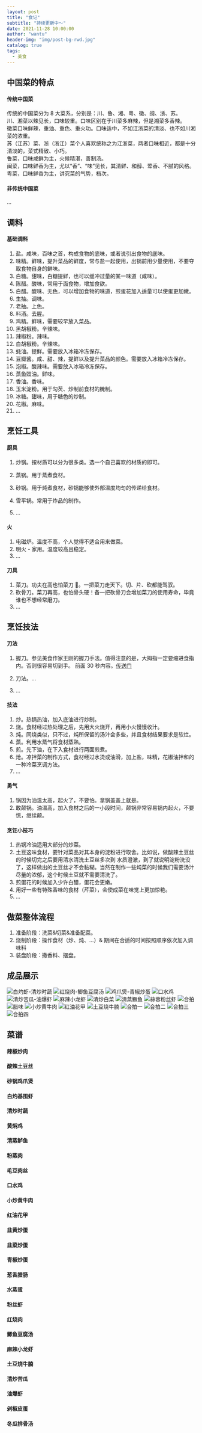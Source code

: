 ```yaml
---
layout: post
title: "食记"
subtitle: "持续更新中～"
date: 2021-11-28 10:00:00
author: "wantu"
header-img: "img/post-bg-rwd.jpg"
catalog: true
tags:
  - 美食
---
```


## 中国菜的特点

#### 传统中国菜

传统的中国菜分为 8 大菜系，分别是：川、鲁、湘、粤、徽、闽、浙、苏。<br>
川、湘菜以辣见长，口味较重。口味区别在于川菜多麻辣，但是湘菜多香辣。<br>
徽菜口味鲜辣，重油、重色、重火功。口味适中，不如江浙菜的清淡、也不如川湘菜的浓重。<br>
苏（江苏）菜、浙（浙江）菜个人喜欢统称之为江浙菜，两者口味相近，都是十分清淡的，菜式精致、小巧。<br>
鲁菜，口味咸鲜为主，火候精湛，善制汤。<br>
闽菜，口味鲜香为主，尤以“香”、“味”见长，其清鲜、和醇、荤香、不腻的风格。<br>
粤菜，口味鲜香为主，讲究菜的气势，档次。<br>

#### 非传统中国菜

...

## 调料

#### 基础调料

1. 盐。咸味，百味之首，构成食物的底味，或者说引出食物的底味。
2. 味精。鲜味，提升菜品的鲜度，常与盐一起使用，出锅前用少量使用，不要夺取食物自身的鲜味。
3. 白糖。甜味，白糖提鲜，也可以缓冲过量的某一味道（咸味）。
4. 陈醋。酸味，常用于面食物，增加食欲。
5. 白醋。酸味、无色，可以增加食物的味道，煎蛋花加入适量可以使蛋更加嫩。
6. 生抽。调味。
7. 老抽。上色。
8. 料酒。去腥。
9. 鸡精。鲜味，需要较早放入菜品。
10. 黑胡椒粉。辛辣味。
11. 辣椒粉。辣味。
12. 白胡椒粉。辛辣味。
13. 蚝油。提鲜。需要放入冰箱冷冻保存。
14. 豆瓣酱。咸、甜、辣，提鲜以及提升菜品的颜色。需要放入冰箱冷冻保存。
15. 泡椒。酸辣味。需要放入冰箱冷冻保存。
16. 蒸鱼豉油。鲜味。
17. 香油。香味。
18. 玉米淀粉。用于勾芡、炒制前食材的腌制。
19. 冰糖。甜味，用于糖色的炒制。
20. 花椒。麻味。
21. ...

## 烹饪工具

#### 厨具

1. 炒锅。按材质可以分为很多类。选一个自己喜欢的材质的即可。

2. 蒸锅。用于蒸煮食材。

3. 砂锅。用于炖煮食材，砂锅能够使外部温度均匀的传递给食材。

4. 雪平锅。常用于炸品的制作。

5. ...

#### 火

1. 电磁炉。温度不高，个人觉得不适合用来做菜。
2. 明火 - 家用。温度较高且稳定。
3. ...

#### 刀具

1. 菜刀。功夫在高也怕菜刀 🔪。一把菜刀走天下。切、片、砍都能驾驭。
2. 砍骨刀。菜刀再高，也怕骨头硬！备一把砍骨刀会增加菜刀的使用寿命，毕竟谁也不想经常磨刀。
3. ...

## 烹饪技法

#### 刀法

1. 握刀。参见美食作家王刚的握刀手法。值得注意的是，大拇指一定要缩进食指内。否则很容易切到手。
   前面 30 秒内容。[传送门](https://www.xiachufang.com/recipe/103727348/)

2. 刀法。...

3. ...

#### 技法

1. 炒。热锅热油，加入底油进行炒制。
2. 烧。食材经过热处理之后，先用大火烧开，再用小火慢慢收汁。
3. 炖。同烧类似，只不过，炖所保留的汤汁会多些，并且食材结果要求是软烂。
4. 蒸。利用水蒸气将食材蒸熟。
5. 煎。先下油，在下入食材进行两面煎煮。
6. 炝。凉拌菜的制作方式，食材经过水烫或油滑，加上盐，味精，花椒油拌和的一种冷菜烹调方法。
7. ...

#### 勇气

1. 锅因为油温太高，起火了，不要怕。拿锅盖盖上就是。
2. 敢颠锅。油温高，加入食材之后的一小段时间，颠锅非常容易锅内起火，不要慌，继续颠。

#### 烹饪小技巧

1. 热锅冷油适用大部分的炒菜。
2. 土豆这味食材，要针对菜品对其本身的淀粉进行取舍。比如说，做酸辣土豆丝的时候切完之后要用清水清洗土豆丝多次到
   水质澄澈，到了就说明淀粉洗没了，这样做出的土豆丝才不会黏糊。当然在制作一些炖菜的时候我们需要汤汁尽量的浓郁，这个时候土豆就不需要清洗了。
3. 煎蛋花的时候加入少许白醋，蛋花会更嫩。
4. 用好一些有特殊香味的食材（芹菜），会使成菜在味觉上更加惊艳。
5. ...

## 做菜整体流程

1. 准备阶段：洗菜&切菜&准备配菜。
2. 烧制阶段：操作食材（炒、炖、...）& 期间在合适的时间按照顺序依次加入调味料
3. 装盘阶段：撒香料、摆盘。

## 成品展示

![白灼虾-清炒时蔬](/img/cook/白灼虾.jpeg)
![红烧肉-鲫鱼豆腐汤](/img/cook/红烧肉.jpeg)
![鸡爪煲-青椒炒蛋](/img/cook/鸡爪煲.jpeg)
![口水鸡](/img/cook/口水鸡.jpeg)
![清炒苦瓜-油爆虾](/img/cook/苦瓜虾.jpeg)
![麻辣小龙虾](/img/cook/麻辣小龙虾.jpg)
![清炒白菜](/img/cook/清炒时蔬.jpeg)
![清蒸鳜鱼](/img/cook/清蒸鳜鱼.jpeg)
![蒜蓉粉丝虾](/img/cook/蒜蓉粉丝虾.jpeg)
![合拍](/img/cook/合拍.jpeg)
![腊味](/img/cook/腊味.jpg)
![小炒黄牛肉](/img/cook/小炒黄牛肉.jpg)
![红油花甲](/img/cook/红油花甲.jpg)
![土豆烧牛腩](/img/cook/土豆烧牛腩.jpg)
![合拍一](/img/cook/合拍一.jpeg)
![合拍二](/img/cook/合拍二.jpeg)
![合拍三](/img/cook/合拍三.jpeg)
![合拍四](/img/cook/合拍四.jpeg)

## 菜谱

#### 辣椒炒肉

#### 酸辣土豆丝

#### 砂锅鸡爪煲

#### 白灼基围虾

#### 清炒时蔬

#### 黄焖鸡

#### 清蒸鲈鱼

#### 粉蒸肉

#### 毛豆肉丝

#### 口水鸡

#### 小炒黄牛肉

#### 红油花甲

#### 韭黄炒蛋

#### 韭菜炒蛋

#### 青椒炒蛋

#### 葱香腊肠

#### 水蒸蛋

#### 粉丝虾

#### 红烧肉

#### 鲫鱼豆腐汤

#### 麻辣小龙虾

#### 土豆烧牛腩

#### 清炒苦瓜

#### 油爆虾

#### 剁椒皮蛋

#### 冬瓜排骨汤
